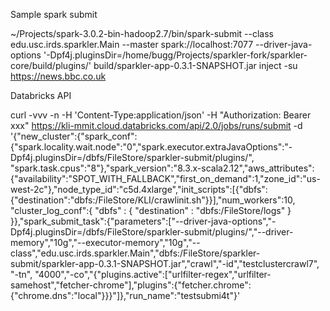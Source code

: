 Sample spark submit

 ~/Projects/spark-3.0.2-bin-hadoop2.7/bin/spark-submit --class edu.usc.irds.sparkler.Main --master spark://localhost:7077 --driver-java-options '-Dpf4j.pluginsDir=/home/bugg/Projects/sparkler-fork/sparkler-core/build/plugins/' build/sparkler-app-0.3.1-SNAPSHOT.jar inject -su https://news.bbc.co.uk


Databricks API

curl -vvv -n -H 'Content-Type:application/json' -H "Authorization: Bearer xxx" https://kli-mmit.cloud.databricks.com/api/2.0/jobs/runs/submit -d '{"new_cluster":{"spark_conf":{"spark.locality.wait.node":"0","spark.executor.extraJavaOptions":"-Dpf4j.pluginsDir=/dbfs/FileStore/sparkler-submit/plugins/", "spark.task.cpus":"8"},"spark_version":"8.3.x-scala2.12","aws_attributes":{"availability":"SPOT_WITH_FALLBACK","first_on_demand":1,"zone_id":"us-west-2c"},"node_type_id":"c5d.4xlarge","init_scripts":[{"dbfs":{"destination":"dbfs:/FileStore/KLI/crawlinit.sh"}}],"num_workers":10, "cluster_log_conf":{ "dbfs" : { "destination" : "dbfs:/FileStore/logs" } }},"spark_submit_task":{"parameters":["--driver-java-options","-Dpf4j.pluginsDir=/dbfs/FileStore/sparkler-submit/plugins/","--driver-memory","10g","--executor-memory","10g","--class","edu.usc.irds.sparkler.Main","dbfs:/FileStore/sparkler-submit/sparkler-app-0.3.1-SNAPSHOT.jar","crawl","-id","testclustercrawl7", "-tn", "4000","-co","{\"plugins.active\":[\"urlfilter-regex\",\"urlfilter-samehost\",\"fetcher-chrome\"],\"plugins\":{\"fetcher.chrome\":{\"chrome.dns\":\"local\"}}}"]},"run_name":"testsubmi4t"}'

